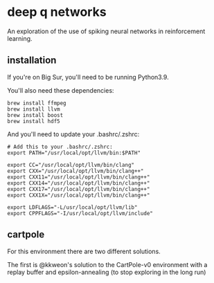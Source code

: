 # deep q networks

An exploration of the use of spiking neural networks in reinforcement learning.

## installation
If you're on Big Sur, you'll need to be running Python3.9.

You'll also need these dependencies:
```
brew install ffmpeg
brew install llvm
brew install boost
brew install hdf5
```

And you'll need to update your .bashrc/.zshrc:
```
# Add this to your .bashrc/.zshrc:
export PATH="/usr/local/opt/llvm/bin:$PATH"

export CC="/usr/local/opt/llvm/bin/clang"
export CXX="/usr/local/opt/llvm/bin/clang++"
export CXX11="/usr/local/opt/llvm/bin/clang++"
export CXX14="/usr/local/opt/llvm/bin/clang++"
export CXX17="/usr/local/opt/llvm/bin/clang++"
export CXX1X="/usr/local/opt/llvm/bin/clang++"

export LDFLAGS="-L/usr/local/opt/llvm/lib"
export CPPFLAGS="-I/usr/local/opt/llvm/include"
```

## cartpole

For this environment there are two different solutions.

The first is @kkweon's solution to the CartPole-v0 environment with a replay
buffer and epsilon-annealing (to stop exploring in the long run)
